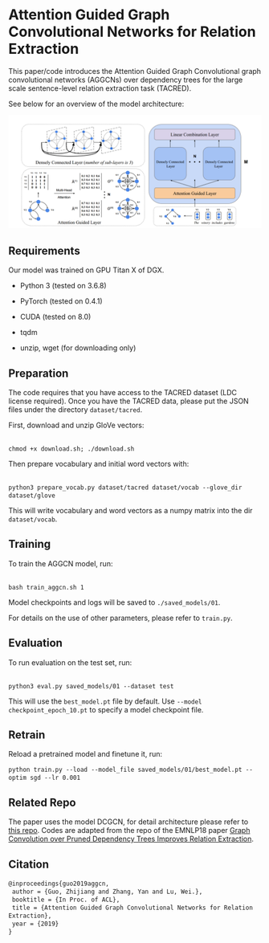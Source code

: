 Attention Guided Graph Convolutional Networks for Relation Extraction
==========

This paper/code introduces the Attention Guided Graph Convolutional graph convolutional networks (AGGCNs) over dependency trees for the large scale sentence-level relation extraction task (TACRED).

See below for an overview of the model architecture:

![AGGCN Architecture](fig/Arch.png "AGGCN Architecture")

  

## Requirements

Our model was trained on GPU Titan X of DGX.  

- Python 3 (tested on 3.6.8)

- PyTorch (tested on 0.4.1)

- CUDA (tested on 8.0)

- tqdm

- unzip, wget (for downloading only)

  

## Preparation

  

The code requires that you have access to the TACRED dataset (LDC license required). Once you have the TACRED data, please put the JSON files under the directory `dataset/tacred`.

  

First, download and unzip GloVe vectors:

```

chmod +x download.sh; ./download.sh

```

  

Then prepare vocabulary and initial word vectors with:

```

python3 prepare_vocab.py dataset/tacred dataset/vocab --glove_dir dataset/glove

```

  

This will write vocabulary and word vectors as a numpy matrix into the dir `dataset/vocab`.

  

## Training

  

To train the AGGCN model, run:

```

bash train_aggcn.sh 1

```

  

Model checkpoints and logs will be saved to `./saved_models/01`.

  

For details on the use of other parameters, please refer to `train.py`.

  

## Evaluation

  

To run evaluation on the test set, run:

```

python3 eval.py saved_models/01 --dataset test

```

  

This will use the `best_model.pt` file by default. Use `--model checkpoint_epoch_10.pt` to specify a model checkpoint file.

## Retrain

Reload a pretrained model and finetune it, run:
```
python train.py --load --model_file saved_models/01/best_model.pt --optim sgd --lr 0.001
```

## Related Repo

The paper uses the model DCGCN, for detail architecture please refer to [this repo](https://github.com/Cartus/DCGCN). Codes are adapted from the repo of the EMNLP18 paper [Graph Convolution over Pruned Dependency Trees Improves Relation Extraction](https://nlp.stanford.edu/pubs/zhang2018graph.pdf).

## Citation

```
@inproceedings{guo2019aggcn,
 author = {Guo, Zhijiang and Zhang, Yan and Lu, Wei.},
 booktitle = {In Proc. of ACL},
 title = {Attention Guided Graph Convolutional Networks for Relation Extraction},
 year = {2019}
}
```
